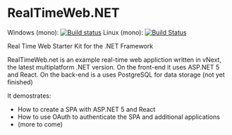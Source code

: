 # RealTimeWeb.NET 

Windows (mono): [![Build status](https://ci.appveyor.com/api/projects/status/lholf4sk5h4tas4h?svg=true)](https://ci.appveyor.com/project/tim-cools/realtimeweb-net)
Linux (mono): [![Build Status](https://travis-ci.org/tim-cools/RealTimeWeb.NET.svg)](https://travis-ci.org/tim-cools/RealTimeWeb.NET)

Real Time Web Starter Kit for the .NET Framework

RealTimeWeb.net is an example real-time web appliction written in vNext, the latest multiplatform .NET version. On the front-end it uses ASP.NET 5 and React. On the back-end is a uses PostgreSQL for data storage (not yet finished)

It demostrates:
- How to create a SPA with ASP.NET 5 and React
- How to use OAuth to authenticate the SPA and additional applications
- (more to come)
